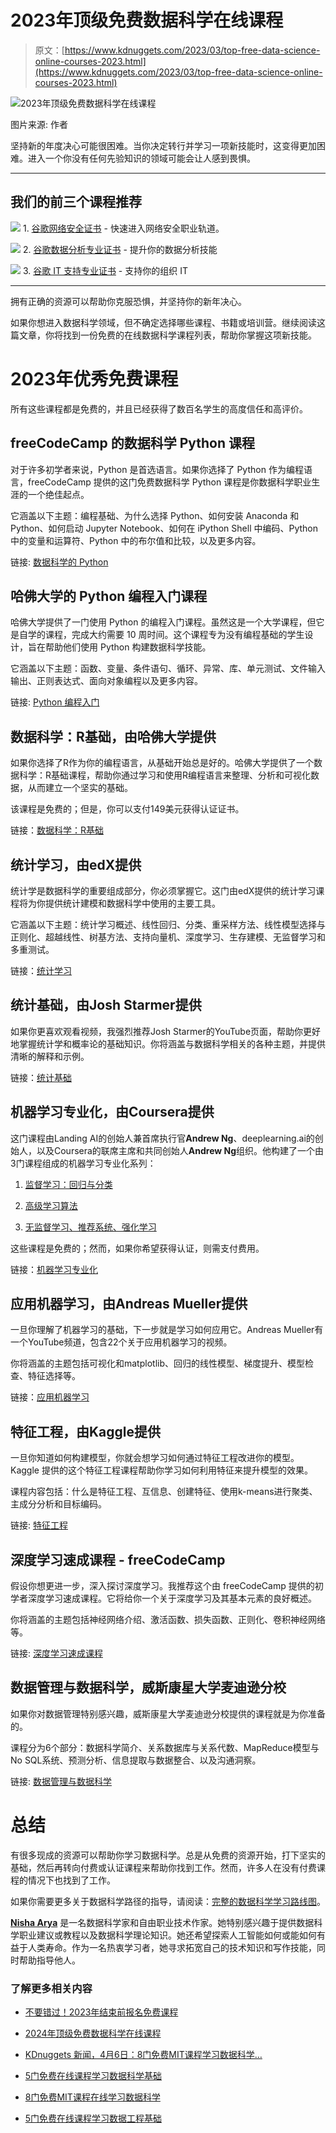 # 2023年顶级免费数据科学在线课程

> 原文：[https://www.kdnuggets.com/2023/03/top-free-data-science-online-courses-2023.html](https://www.kdnuggets.com/2023/03/top-free-data-science-online-courses-2023.html)

![2023年顶级免费数据科学在线课程](../Images/f73c76dfc0b167dd729c70e806e0a745.png)

图片来源: 作者

坚持新的年度决心可能很困难。当你决定转行并学习一项新技能时，这变得更加困难。进入一个你没有任何先验知识的领域可能会让人感到畏惧。

* * *

## 我们的前三个课程推荐

![](../Images/0244c01ba9267c002ef39d4907e0b8fb.png) 1\. [谷歌网络安全证书](https://www.kdnuggets.com/google-cybersecurity) - 快速进入网络安全职业轨道。

![](../Images/e225c49c3c91745821c8c0368bf04711.png) 2\. [谷歌数据分析专业证书](https://www.kdnuggets.com/google-data-analytics) - 提升你的数据分析技能

![](../Images/0244c01ba9267c002ef39d4907e0b8fb.png) 3\. [谷歌 IT 支持专业证书](https://www.kdnuggets.com/google-itsupport) - 支持你的组织 IT

* * *

拥有正确的资源可以帮助你克服恐惧，并坚持你的新年决心。

如果你想进入数据科学领域，但不确定选择哪些课程、书籍或培训营。继续阅读这篇文章，你将找到一份免费的在线数据科学课程列表，帮助你掌握这项新技能。

# 2023年优秀免费课程

所有这些课程都是免费的，并且已经获得了数百名学生的高度信任和高评价。

## freeCodeCamp 的数据科学 Python 课程

对于许多初学者来说，Python 是首选语言。如果你选择了 Python 作为编程语言，freeCodeCamp 提供的这门免费数据科学 Python 课程是你数据科学职业生涯的一个绝佳起点。

它涵盖以下主题：编程基础、为什么选择 Python、如何安装 Anaconda 和 Python、如何启动 Jupyter Notebook、如何在 iPython Shell 中编码、Python 中的变量和运算符、Python 中的布尔值和比较，以及更多内容。

链接: [数据科学的 Python](https://www.youtube.com/watch?v=LHBE6Q9XlzI)

## 哈佛大学的 Python 编程入门课程

哈佛大学提供了一门使用 Python 的编程入门课程。虽然这是一个大学课程，但它是自学的课程，完成大约需要 10 周时间。这个课程专为没有编程基础的学生设计，旨在帮助他们使用 Python 构建数据科学技能。

它涵盖以下主题：函数、变量、条件语句、循环、异常、库、单元测试、文件输入输出、正则表达式、面向对象编程以及更多内容。

链接: [Python 编程入门](https://www.edx.org/course/cs50s-introduction-to-programming-with-python)

## 数据科学：R基础，由哈佛大学提供

如果你选择了R作为你的编程语言，从基础开始总是好的。哈佛大学提供了一个数据科学：R基础课程，帮助你通过学习和使用R编程语言来整理、分析和可视化数据，从而建立一个坚实的基础。

该课程是免费的；但是，你可以支付149美元获得认证证书。

链接：[数据科学：R基础](https://pll.harvard.edu/course/data-science-r-basics)

## 统计学习，由edX提供

统计学是数据科学的重要组成部分，你必须掌握它。这门由edX提供的统计学习课程将为你提供统计建模和数据科学中使用的主要工具。

它涵盖以下主题：统计学习概述、线性回归、分类、重采样方法、线性模型选择与正则化、超越线性、树基方法、支持向量机、深度学习、生存建模、无监督学习和多重测试。

链接：[统计学习](https://www.edx.org/course/statistical-learning)

## 统计基础，由Josh Starmer提供

如果你更喜欢观看视频，我强烈推荐Josh Starmer的YouTube页面，帮助你更好地掌握统计学和概率论的基础知识。你将涵盖与数据科学相关的各种主题，并提供清晰的解释和示例。

链接：[统计基础](https://www.youtube.com/playlist?list=PLblh5JKOoLUK0FLuzwntyYI10UQFUhsY9)

## 机器学习专业化，由Coursera提供

这门课程由Landing AI的创始人兼首席执行官**Andrew Ng**、deeplearning.ai的创始人，以及Coursera的联席主席和共同创始人**Andrew Ng**组织。他构建了一个由3门课程组成的机器学习专业化系列：

1.  [监督学习：回归与分类](https://gb.coursera.org/learn/machine-learning)

1.  [高级学习算法](https://gb.coursera.org/learn/advanced-learning-algorithms?specialization=machine-learning-introduction)

1.  [无监督学习、推荐系统、强化学习](https://gb.coursera.org/learn/unsupervised-learning-recommenders-reinforcement-learning?specialization=machine-learning-introduction)

这些课程是免费的；然而，如果你希望获得认证，则需支付费用。

链接：[机器学习专业化](https://www.coursera.org/specializations/machine-learning-introduction)

## 应用机器学习，由Andreas Mueller提供

一旦你理解了机器学习的基础，下一步就是学习如何应用它。Andreas Mueller有一个YouTube频道，包含22个关于应用机器学习的视频。

你将涵盖的主题包括可视化和matplotlib、回归的线性模型、梯度提升、模型检查、特征选择等。

链接：[应用机器学习](https://www.youtube.com/watch?v=d79mzijMAw0&list=PL_pVmAaAnxIRnSw6wiCpSvshFyCREZmlM)

## 特征工程，由Kaggle提供

一旦你知道如何构建模型，你就会想学习如何通过特征工程改进你的模型。Kaggle 提供的这个特征工程课程帮助你学习如何利用特征来提升模型的效果。

课程内容包括：什么是特征工程、互信息、创建特征、使用k-means进行聚类、主成分分析和目标编码。

链接: [特征工程](https://www.kaggle.com/learn/feature-engineering)

## 深度学习速成课程 - freeCodeCamp

假设你想更进一步，深入探讨深度学习。我推荐这个由 freeCodeCamp 提供的初学者深度学习速成课程。它将给你一个关于深度学习及其基本元素的良好概述。

你将涵盖的主题包括神经网络介绍、激活函数、损失函数、正则化、卷积神经网络等。

链接: [深度学习速成课程](https://www.youtube.com/watch?v=VyWAvY2CF9c)

## 数据管理与数据科学，威斯康星大学麦迪逊分校

如果你对数据管理特别感兴趣，威斯康星大学麦迪逊分校提供的课程就是为你准备的。

课程分为6个部分：数据科学简介、关系数据库与关系代数、MapReduce模型与No SQL系统、预测分析、信息提取与数据整合、以及沟通洞察。

链接: [数据管理与数据科学](https://thodrek.github.io/cs639_spring19/)

# 总结

有很多现成的资源可以帮助你学习数据科学。总是从免费的资源开始，打下坚实的基础，然后再转向付费或认证课程来帮助你找到工作。然而，许多人在没有付费课程的情况下也找到了工作。

如果你需要更多关于数据科学路径的指导，请阅读：[完整的数据科学学习路线图](/2022/08/complete-data-science-study-roadmap.html)。

**[Nisha Arya](https://www.linkedin.com/in/nisha-arya-ahmed/)** 是一名数据科学家和自由职业技术作家。她特别感兴趣于提供数据科学职业建议或教程以及数据科学理论知识。她还希望探索人工智能如何或能如何有益于人类寿命。作为一名热衷学习者，她寻求拓宽自己的技术知识和写作技能，同时帮助指导他人。

### 了解更多相关内容

+   [不要错过！2023年结束前报名免费课程](https://www.kdnuggets.com/dont-miss-out-enroll-in-free-courses-before-2023-ends)

+   [2024年顶级免费数据科学在线课程](https://www.kdnuggets.com/top-free-data-science-online-courses-for-2024)

+   [KDnuggets 新闻，4月6日：8门免费MIT课程学习数据科学…](https://www.kdnuggets.com/2022/n14.html)

+   [5门免费在线课程学习数据科学基础](https://www.kdnuggets.com/5-free-online-courses-to-learn-data-science-fundamentals)

+   [8门免费MIT课程在线学习数据科学](https://www.kdnuggets.com/2022/03/8-free-mit-courses-learn-data-science-online.html)

+   [5门免费在线课程学习数据工程基础](https://www.kdnuggets.com/5-free-online-courses-to-learn-data-engineering-fundamentals)
